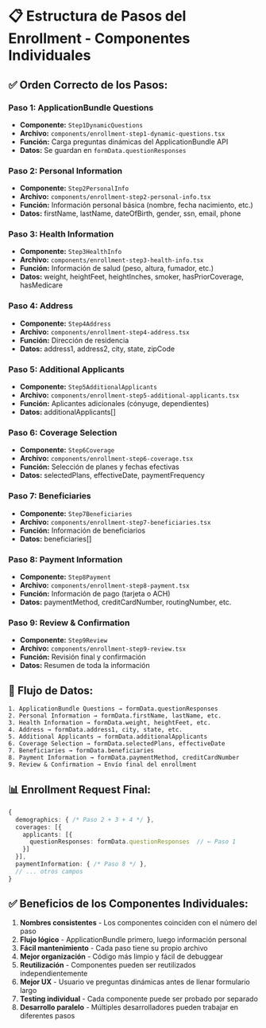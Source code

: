 # 📋 Estructura de Pasos del Enrollment - Componentes Individuales

## ✅ **Orden Correcto de los Pasos:**

### **Paso 1: ApplicationBundle Questions** 
- **Componente:** `Step1DynamicQuestions`
- **Archivo:** `components/enrollment-step1-dynamic-questions.tsx`
- **Función:** Carga preguntas dinámicas del ApplicationBundle API
- **Datos:** Se guardan en `formData.questionResponses`

### **Paso 2: Personal Information**
- **Componente:** `Step2PersonalInfo` 
- **Archivo:** `components/enrollment-step2-personal-info.tsx`
- **Función:** Información personal básica (nombre, fecha nacimiento, etc.)
- **Datos:** firstName, lastName, dateOfBirth, gender, ssn, email, phone

### **Paso 3: Health Information**
- **Componente:** `Step3HealthInfo`
- **Archivo:** `components/enrollment-step3-health-info.tsx`
- **Función:** Información de salud (peso, altura, fumador, etc.)
- **Datos:** weight, heightFeet, heightInches, smoker, hasPriorCoverage, hasMedicare

### **Paso 4: Address**
- **Componente:** `Step4Address`
- **Archivo:** `components/enrollment-step4-address.tsx`
- **Función:** Dirección de residencia
- **Datos:** address1, address2, city, state, zipCode

### **Paso 5: Additional Applicants**
- **Componente:** `Step5AdditionalApplicants`
- **Archivo:** `components/enrollment-step5-additional-applicants.tsx`
- **Función:** Aplicantes adicionales (cónyuge, dependientes)
- **Datos:** additionalApplicants[]

### **Paso 6: Coverage Selection**
- **Componente:** `Step6Coverage`
- **Archivo:** `components/enrollment-step6-coverage.tsx`
- **Función:** Selección de planes y fechas efectivas
- **Datos:** selectedPlans, effectiveDate, paymentFrequency

### **Paso 7: Beneficiaries**
- **Componente:** `Step7Beneficiaries`
- **Archivo:** `components/enrollment-step7-beneficiaries.tsx`
- **Función:** Información de beneficiarios
- **Datos:** beneficiaries[]

### **Paso 8: Payment Information**
- **Componente:** `Step8Payment`
- **Archivo:** `components/enrollment-step8-payment.tsx`
- **Función:** Información de pago (tarjeta o ACH)
- **Datos:** paymentMethod, creditCardNumber, routingNumber, etc.

### **Paso 9: Review & Confirmation**
- **Componente:** `Step9Review`
- **Archivo:** `components/enrollment-step9-review.tsx`
- **Función:** Revisión final y confirmación
- **Datos:** Resumen de toda la información

## 🔄 **Flujo de Datos:**

```
1. ApplicationBundle Questions → formData.questionResponses
2. Personal Information → formData.firstName, lastName, etc.
3. Health Information → formData.weight, heightFeet, etc.
4. Address → formData.address1, city, state, etc.
5. Additional Applicants → formData.additionalApplicants
6. Coverage Selection → formData.selectedPlans, effectiveDate
7. Beneficiaries → formData.beneficiaries
8. Payment Information → formData.paymentMethod, creditCardNumber
9. Review & Confirmation → Envío final del enrollment
```

## 📊 **Enrollment Request Final:**

```typescript
{
  demographics: { /* Paso 2 + 3 + 4 */ },
  coverages: [{
    applicants: [{
      questionResponses: formData.questionResponses  // ← Paso 1
    }]
  }],
  paymentInformation: { /* Paso 8 */ },
  // ... otros campos
}
```

## ✅ **Beneficios de los Componentes Individuales:**

1. **Nombres consistentes** - Los componentes coinciden con el número del paso
2. **Flujo lógico** - ApplicationBundle primero, luego información personal
3. **Fácil mantenimiento** - Cada paso tiene su propio archivo
4. **Mejor organización** - Código más limpio y fácil de debuggear
5. **Reutilización** - Componentes pueden ser reutilizados independientemente
6. **Mejor UX** - Usuario ve preguntas dinámicas antes de llenar formulario largo
7. **Testing individual** - Cada componente puede ser probado por separado
8. **Desarrollo paralelo** - Múltiples desarrolladores pueden trabajar en diferentes pasos
